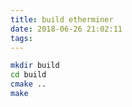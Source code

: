 ```yaml
---
title: build etherminer
date: 2018-06-26 21:02:11
tags:
---
```

```bash
mkdir build
cd build
cmake ..
make
```
